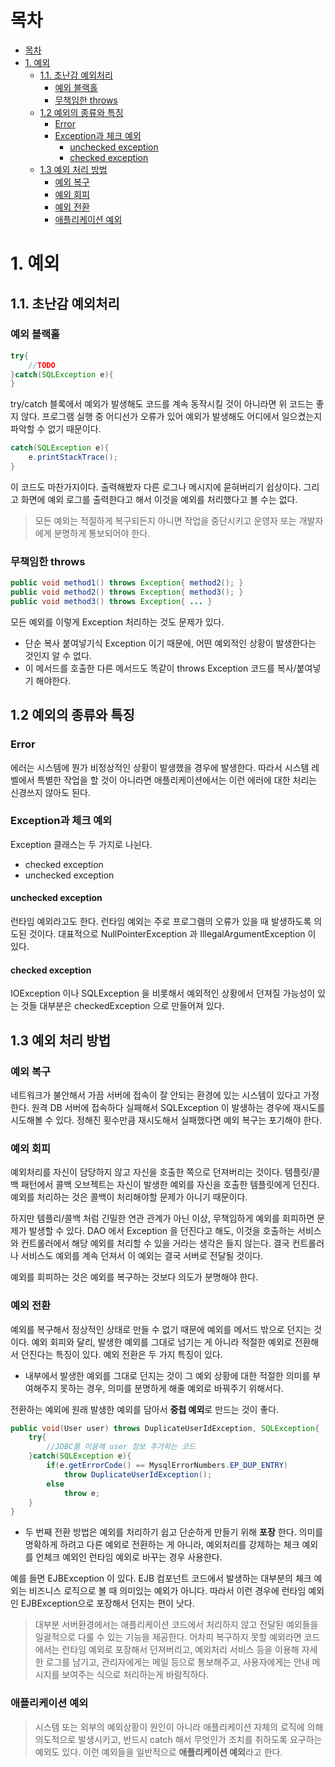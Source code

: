 # 목차

- [목차](#목차)
- [1. 예외](#1-예외)
  - [1.1. 초난감 예외처리](#11-초난감-예외처리)
    - [예외 블랙홀](#예외-블랙홀)
    - [무책임한 throws](#무책임한-throws)
  - [1.2 예외의 종류와 특징](#12-예외의-종류와-특징)
    - [Error](#error)
    - [Exception과 체크 예외](#exception과-체크-예외)
      - [unchecked exception](#unchecked-exception)
      - [checked exception](#checked-exception)
  - [1.3 예외 처리 방법](#13-예외-처리-방법)
    - [예외 복구](#예외-복구)
    - [예외 회피](#예외-회피)
    - [예외 전환](#예외-전환)
    - [애플리케이션 예외](#애플리케이션-예외)

# 1. 예외

## 1.1. 초난감 예외처리

### 예외 블랙홀

```java
try{
    //TODO
}catch(SQLException e){
}
```

try/catch 블록에서 예외가 발생해도 코드를 계속 동작시킬 것이 아니라면 위 코드는 좋지 않다.
프로그램 실행 중 어디선가 오류가 있어 예외가 발생해도 어디에서 일으켰는지 파악할 수 없기 때문이다.

```java
catch(SQLException e){
    e.printStackTrace();
}
```

이 코드도 마찬가지이다. 출력해봤자 다른 로그나 메시지에 묻혀버리기 쉽상이다.
그리고 화면에 예외 로그를 출력한다고 해서 이것을 예외를 처리했다고 볼 수는 없다.
> 모든 예외는 적절하게 복구되든지 아니면 작업을 중단시키고 운영자 또는 개발자에게 분명하게 통보되어야 한다.

### 무책임한 throws

```java
public void method1() throws Exception{ method2(); }
public void method2() throws Exception{ method3(); }
public void method3() throws Exception{ ... }
```

모든 예외를 이렇게 Exception 처리하는 것도 문제가 있다.
- 단순 복사 붙여넣기식 Exception 이기 때문에, 어떤 예외적인 상황이 발생한다는 것인지 알 수 없다.
- 이 메서드를 호출한 다른 메서드도 똑같이 throws Exception 코드를 복사/붙여넣기 해야한다.

## 1.2 예외의 종류와 특징

### Error

에러는 시스템에 뭔가 비정상적인 상황이 발생했을 경우에 발생한다.
따라서 시스템 레벨에서 특별한 작업을 할 것이 아니라면 애플리케이션에서는 이런 에러에 대한 처리는 신경쓰지 않아도 된다.

### Exception과 체크 예외

Exception 클래스는 두 가지로 나뉜다.

- checked exception
- unchecked exception

#### unchecked exception

런타임 예외라고도 한다. 런타임 예외는 주로 프로그램의 오류가 있을 때 발생하도록 의도된 것이다.
대표적으로 NullPointerException 과 IllegalArgumentException 이 있다.

#### checked exception

IOException 이나 SQLException 을 비롯해서 예외적인 상황에서 던져질 가능성이 있는 것들 대부분은
checkedException 으로 만들어져 있다.

## 1.3 예외 처리 방법

### 예외 복구

네트워크가 불안해서 가끔 서버에 접속이 잘 안되는 환경에 있는 시스템이 있다고 가정한다.
원격 DB 서버에 접속하다 실패해서 SQLException 이 발생하는 경우에 재시도를 시도해볼 수 있다.
정해진 횟수만큼 재시도해서 실패했다면 예외 복구는 포기해야 한다.

### 예외 회피

예외처리를 자신이 담당하지 않고 자신을 호출한 쪽으로 던져버리는 것이다.
템플릿/콜백 패턴에서 콜백 오브젝트는 자신이 발생한 예외를 자신을 호출한 템플릿에게 던진다.
예외를 처리하는 것은 콜백이 처리해야할 문제가 아니기 때문이다.

하지만 템플리/콜백 처럼 긴밀한 연관 관계가 아닌 이상, 무책임하게 예외를 회피하면 문제가 발생할 수 있다.
DAO 에서 Exception 을 던진다고 해도, 이것을 호출하는 서비스와 컨트롤러에서 해당 예외를 처리할 수 있을 거라는
생각은 들지 않는다. 결국 컨트롤러나 서비스도 예외를 계속 던져서 이 예외는 결국 서버로 전달될 것이다.

예외를 회피하는 것은 예외를 복구하는 것보다 의도가 분명해야 한다.

### 예외 전환

예외를 복구해서 정상적인 상태로 만들 수 없기 때문에 예외를 메서드 밖으로 던지는 것이다.
예외 회피와 달리, 발생한 예외를 그대로 넘기는 게 아니라 적절한 예외로 전환해서 던진다는 특징이 있다.
예외 전환은 두 가지 특징이 있다.

- 내부에서 발생한 예외를 그대로 던지는 것이 그 예외 상황에 대한 적절한 의미를 부여해주지 못하는 경우,
의미를 분명하게 해줄 예외로 바꿔주기 위해서다.

전환하는 예외에 원래 발생한 예외를 담아서 **중첩 예외**로 만드는 것이 좋다.

```java
public void(User user) throws DuplicateUserIdException, SQLException{
    try{
        //JDBC를 이용해 user 정보 추가하는 코드    
    }catch(SQLException e){
        if(e.getErrorCode() == MysqlErrorNumbers.EP_DUP_ENTRY)
            throw DuplicateUserIdException();
        else
            throw e;
    }
}
```

- 두 번째 전환 방법은 예외를 처리하기 쉽고 단순하게 만들기 위해 **포장** 한다.
의미를 명확하게 하려고 다른 예외로 전환하는 게 아니라, 예외처리를 강제하는 체크 예외를 언체크 예외인 런타임 예외로 바꾸는 경우 사용한다.

예를 들면 EJBException 이 있다. EJB 컴포넌트 코드에서 발생하는 대부분의 체크 예외는 비즈니스 로직으로 볼 때 의미있는 예외가 아니다.
따라서 이런 경우에 런타임 예외인 EJBException으로 포장해서 던지는 편이 낫다.

> 대부분 서버환경에서는 애플리케이션 코드에서 처리하지 않고 전달된 예외들을 일괄적으로 다룰 수 있는 기능을 제공한다.
> 어차피 복구하지 못할 예외라면 코드에서는 런타임 예외로 포장해서 던져버리고, 예외처리 서비스 등을 이용해 자세한 로그를 남기고,
> 관리자에게는 메일 등으로 통보해주고, 사용자에게는 안내 메시지를 보여주는 식으로 처리하는게 바람직하다.


### 애플리케이션 예외

> 시스템 또는 외부의 예외상황이 원인이 아니라 애플리케이션 자체의 로직에 의해 의도적으로 발생시키고,
> 반드시 catch 해서 무엇인가 조치를 취하도록 요구하는 예외도 있다. 이런 예외들을 일반적으로 **애플리케이션 예외**라고 한다.



